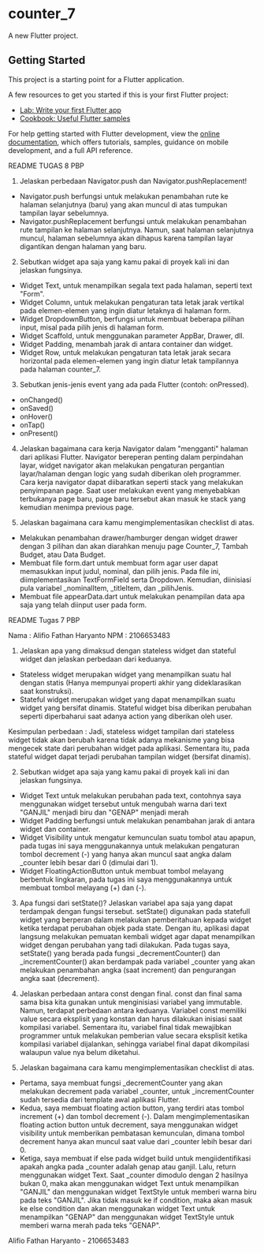 # counter_7

A new Flutter project.

## Getting Started

This project is a starting point for a Flutter application.

A few resources to get you started if this is your first Flutter project:

- [Lab: Write your first Flutter app](https://docs.flutter.dev/get-started/codelab)
- [Cookbook: Useful Flutter samples](https://docs.flutter.dev/cookbook)

For help getting started with Flutter development, view the
[online documentation](https://docs.flutter.dev/), which offers tutorials,
samples, guidance on mobile development, and a full API reference.

README TUGAS 8 PBP
1. Jelaskan perbedaan Navigator.push dan Navigator.pushReplacement!
- Navigator.push berfungsi untuk melakukan penambahan rute ke halaman selanjutnya (baru) yang akan muncul di atas tumpukan tampilan layar sebelumnya.
- Navigator.pushReplacement berfungsi untuk melakukan penambahan rute tampilan ke halaman selanjutnya. Namun, saat halaman selanjutnya muncul, halaman sebelumnya akan dihapus karena tampilan layar digantikan dengan halaman yang baru.

2. Sebutkan widget apa saja yang kamu pakai di proyek kali ini dan jelaskan fungsinya.
- Widget Text, untuk menampilkan segala text pada halaman, seperti text "Form".
- Widget Column, untuk melakukan pengaturan tata letak jarak vertikal pada elemen-elemen yang ingin diatur letaknya di halaman form.
- Widget DropdownButton, berfungsi untuk membuat beberapa pilihan input, misal pada pilih jenis di halaman form.
- Widget Scaffold, untuk menggunakan parameter AppBar, Drawer, dll.
- Widget Padding, menambah jarak di antara container dan widget.
- Widget Row, untuk melakukan pengaturan tata letak jarak secara horizontal pada elemen-elemen yang ingin diatur letak tampilannya pada halaman counter_7.

3. Sebutkan jenis-jenis event yang ada pada Flutter (contoh: onPressed).
- onChanged()
- onSaved()
- onHover()
- onTap()
- onPresent()

4. Jelaskan bagaimana cara kerja Navigator dalam "mengganti" halaman dari aplikasi Flutter.
Navigator bereperan penting dalam perpindahan layar, widget navigator akan melakukan pengaturan pergantian layar/halaman dengan logic yang sudah diberikan oleh programmer. Cara kerja navigator dapat diibaratkan seperti stack yang melakukan penyimpanan page. Saat user melakukan event yang menyebabkan terbukanya page baru, page baru tersebut akan masuk ke stack yang kemudian menimpa previous page. 

5. Jelaskan bagaimana cara kamu mengimplementasikan checklist di atas.
- Melakukan penambahan drawer/hamburger dengan widget drawer dengan 3 pilihan dan akan diarahkan menuju page Counter_7, Tambah Budget, atau Data Budget.
- Membuat file form.dart untuk membuat form agar user dapat memasukkan input judul, nominal, dan pilih jenis. Pada file ini, diimplementasikan TextFormField serta Dropdown. Kemudian, diinisiasi pula variabel _nominalItem, _titleItem, dan _pilihJenis.
- Membuat file appearData.dart untuk melakukan penampilan data apa saja yang telah diinput user pada form.



README Tugas 7 PBP

Nama   : Alifio Fathan Haryanto
NPM    : 2106653483

1. Jelaskan apa yang dimaksud dengan stateless widget dan stateful widget dan jelaskan perbedaan dari keduanya.
- Stateless widget merupakan widget yang menampilkan suatu hal dengan statis (Hanya mempunyai properti akhir yang dideklarasikan saat konstruksi). 
- Stateful widget merupakan widget yang dapat menampilkan suatu widget yang bersifat dinamis. Stateful widget bisa diberikan perubahan seperti diperbaharui saat adanya action yang diberikan oleh user.

Kesimpulan perbedaan :
Jadi, stateless widget tampilan dari stateless widget tidak akan berubah karena tidak adanya mekanisme yang bisa mengecek state dari perubahan widget pada aplikasi. Sementara itu, pada stateful widget dapat terjadi perubahan tampilan widget (bersifat dinamis).

2. Sebutkan widget apa saja yang kamu pakai di proyek kali ini dan jelaskan fungsinya.
- Widget Text untuk melakukan perubahan pada text, contohnya saya menggunakan widget tersebut untuk mengubah warna dari text "GANJIL" menjadi biru dan "GENAP" menjadi merah
- Widget Padding berfungsi untuk melakukan penambahan jarak di antara widget dan container.
- Widget Visibility untuk mengatur kemunculan suatu tombol atau apapun, pada tugas ini saya menggunakannya untuk melakukan pengaturan tombol decrement (-) yang hanya akan muncul saat angka dalam _counter lebih besar dari 0 (dimulai dari 1).
- Widget FloatingActionButton untuk membuat tombol melayang berbentuk lingkaran, pada tugas ini saya menggunakannya untuk membuat tombol melayang (+) dan (-).

3.  Apa fungsi dari setState()? Jelaskan variabel apa saja yang dapat terdampak dengan fungsi tersebut.
setState() digunakan pada statefull widget yang berperan dalam melakukan pemberitahuan kepada widget ketika terdapat perubahan objek pada state. Dengan itu, aplikasi dapat langsung melakukan pemuatan kembali widget agar dapat menampilkan widget dengan perubahan yang tadi dilakukan. Pada tugas saya, setState() yang berada pada fungsi _decrementCounter() dan _incrementCounter() akan berdampak pada variabel _counter yang akan melakukan penambahan angka (saat increment) dan pengurangan angka saat (decrement). 

4. Jelaskan perbedaan antara const dengan final.
const dan final sama sama bisa kita gunakan untuk menginisiasi variabel yang immutable. Namun, terdapat perbedaan antara keduanya. Variabel const memiliki value secara eksplisit yang konstan dan harus dilakukan inisiasi saat kompilasi variabel. Sementara itu, variabel final tidak mewajibkan programmer untuk melakukan pemberian value secara eksplisit ketika kompilasi variabel dijalankan, sehingga variabel final dapat dikompilasi walaupun value nya belum diketahui.

5. Jelaskan bagaimana cara kamu mengimplementasikan checklist di atas.
- Pertama, saya membuat fungsi _decrementCounter yang akan melakukan decrement pada variabel _counter, untuk _incrementCounter sudah tersedia dari template awal aplikasi Flutter.
- Kedua, saya membuat floating action button, yang terdiri atas tombol increment (+) dan tombol decrement (-). Dalam mengimplementasikan floating action button untuk decrement, saya menggunakan widget visibility untuk memberikan pembatasan kemunculan, dimana tombol decrement hanya akan muncul saat value dari _counter lebih besar dari 0.
- Ketiga, saya membuat if else pada widget build untuk mengiidentifikasi apakah angka pada _counter adalah genap atau ganjil. Lalu, return menggunakan widget Text. Saat _counter dimodulo dengan 2 hasilnya bukan 0, maka akan menggunakan widget Text untuk menampilkan "GANJIL" dan menggunakan widget TextStyle untuk memberi warna biru pada teks "GANJIL". Jika tidak masuk ke if condition, maka akan masuk ke else condition dan akan menggunakan widget Text untuk menampilkan "GENAP" dan menggunakan widget TextStyle untuk memberi warna merah pada teks "GENAP".

Alifio Fathan Haryanto - 2106653483



